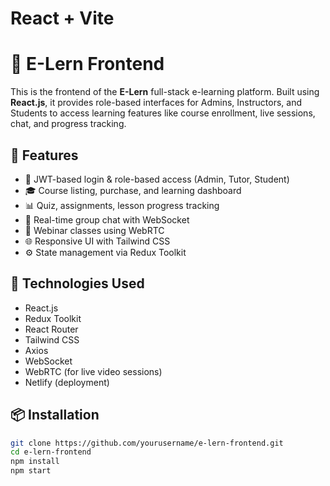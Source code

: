 # React + Vite

# 🎯 E-Lern Frontend

This is the frontend of the **E-Lern** full-stack e-learning platform. Built using **React.js**, it provides role-based interfaces for Admins, Instructors, and Students to access learning features like course enrollment, live sessions, chat, and progress tracking.

## 🚀 Features

- 🔐 JWT-based login & role-based access (Admin, Tutor, Student)
- 🎓 Course listing, purchase, and learning dashboard
- 📊 Quiz, assignments, lesson progress tracking
- 💬 Real-time group chat with WebSocket
- 🎥 Webinar classes using WebRTC
- 🌐 Responsive UI with Tailwind CSS
- ⚙️ State management via Redux Toolkit

## 🔧 Technologies Used

- React.js
- Redux Toolkit
- React Router
- Tailwind CSS
- Axios
- WebSocket
- WebRTC (for live video sessions)
- Netlify (deployment)

## 📦 Installation

```bash
git clone https://github.com/yourusername/e-lern-frontend.git
cd e-lern-frontend
npm install
npm start

